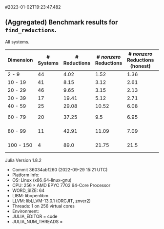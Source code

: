 #2023-01-02T19:23:47.482

## (Aggregated) Benchmark results for `find_reductions`.
All systems.


| Dimension | # Systems | # Reductions | # *nonzero* Reductions | # *nonzero* Reductions (honest) | Min runtime | Rutime | Max runtime |
| --------- | --------- | ------------ | ---------------------- | ------------------------------- | ----------- | ------ | ----------- |
| 2 - 9 | 44| 4.02| 1.52| 1.36| 0.0 s| 0.02 s| 0.16 s|
| 10 - 19 | 41| 8.15| 3.12| 2.61| 0.0 s| 0.12 s| 0.84 s|
| 20 - 29 | 46| 9.65| 3.15| 2.13| 0.06 s| 0.31 s| 1.16 s|
| 30 - 39 | 17| 19.41| 5.12| 2.71| 0.21 s| 1.15 s| 3.72 s|
| 40 - 59 | 25| 29.08| 10.52| 6.08| 0.53 s| 2.86 s| 16.42 s|
| 60 - 79 | 20| 37.25| 9.5| 6.95| 4.95 s| 21.64 s| 63.54 s|
| 80 - 99 | 11| 42.91| 11.09| 7.09| 14.04 s| 54.95 s| 245.87 s|
| 100 - 150 | 4| 89.0| 21.75| 21.5| 64.36 s| 146.73 s| 205.17 s|

Julia Version 1.8.2
- Commit 36034abf260 (2022-09-29 15:21 UTC)
- Platform Info:
-   OS: Linux (x86_64-linux-gnu)
-   CPU: 256 × AMD EPYC 7702 64-Core Processor
-   WORD_SIZE: 64
-   LIBM: libopenlibm
-   LLVM: libLLVM-13.0.1 (ORCJIT, znver2)
-   Threads: 1 on 256 virtual cores
- Environment:
-   JULIA_EDITOR = code
-   JULIA_NUM_THREADS = 

